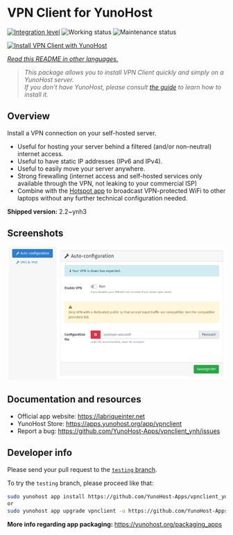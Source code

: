 <!--
N.B.: This README was automatically generated by <https://github.com/YunoHost/apps/tree/master/tools/readme_generator>
It shall NOT be edited by hand.
-->

# VPN Client for YunoHost

[![Integration level](https://dash.yunohost.org/integration/vpnclient.svg)](https://dash.yunohost.org/appci/app/vpnclient) ![Working status](https://ci-apps.yunohost.org/ci/badges/vpnclient.status.svg) ![Maintenance status](https://ci-apps.yunohost.org/ci/badges/vpnclient.maintain.svg)

[![Install VPN Client with YunoHost](https://install-app.yunohost.org/install-with-yunohost.svg)](https://install-app.yunohost.org/?app=vpnclient)

*[Read this README in other languages.](./ALL_README.md)*

> *This package allows you to install VPN Client quickly and simply on a YunoHost server.*  
> *If you don't have YunoHost, please consult [the guide](https://yunohost.org/install) to learn how to install it.*

## Overview

Install a VPN connection on your self-hosted server.
* Useful for hosting your server behind a filtered (and/or non-neutral) internet access.
* Useful to have static IP addresses (IPv6 and IPv4).
* Useful to easily move your server anywhere.
* Strong firewalling (internet access and self-hosted services only available through the VPN, not leaking to your commercial ISP)
* Combine with the [Hotspot app](https://github.com/YunoHost-Apps/hotspot_ynh) to broadcast VPN-protected WiFi to other laptops without any further technical configuration needed.



**Shipped version:** 2.2~ynh3

## Screenshots

![Screenshot of VPN Client](./doc/screenshots/vpnclient.png)

## Documentation and resources

- Official app website: <https://labriqueinter.net>
- YunoHost Store: <https://apps.yunohost.org/app/vpnclient>
- Report a bug: <https://github.com/YunoHost-Apps/vpnclient_ynh/issues>

## Developer info

Please send your pull request to the [`testing` branch](https://github.com/YunoHost-Apps/vpnclient_ynh/tree/testing).

To try the `testing` branch, please proceed like that:

```bash
sudo yunohost app install https://github.com/YunoHost-Apps/vpnclient_ynh/tree/testing --debug
or
sudo yunohost app upgrade vpnclient -u https://github.com/YunoHost-Apps/vpnclient_ynh/tree/testing --debug
```

**More info regarding app packaging:** <https://yunohost.org/packaging_apps>
